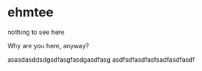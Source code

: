 ehmtee
======

nothing to see here

Why are you here, anyway?

asasdasddsdgsdfasgfasdgasdfasg asdfsdfasdfasfsadfasdfasdf
